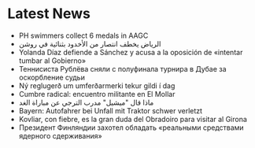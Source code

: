 # Latest News
-  PH swimmers collect 6 medals in AAGC
-  الرياض يخطف انتصار من الأخدود بثنائية في روشن
-  Yolanda Díaz defiende a Sánchez y acusa a la oposición de «intentar tumbar al Gobierno»
-  Теннисиста Рублёва сняли с полуфинала турнира в Дубае за оскорбление судьи
-  Ný reglugerð um umferðarmerki tekur gildi í dag
-  Cumbre radical: encuentro militante en El Mollar
-  ماذا قال "ميشيل" مدرب الترجي عن مباراة الغد
-  Bayern: Autofahrer bei Unfall mit Traktor schwer verletzt
-  Kovliar, con fiebre, es la gran duda del Obradoiro para visitar al Girona
-  Президент Финляндии захотел обладать «реальными средствами ядерного сдерживания»
